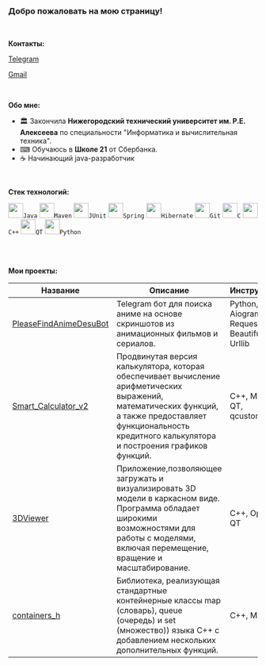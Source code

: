 ### Добро пожаловать на мою страницу!

<br />

**Контакты:**

[Telegram](https://t.me/utheryde)

[Gmail](listener.wireless@gmail.com)

<br />

**Обо мне:**


- 🏛 Закончила **Нижегородский технический университет им. Р.Е. Алексеева** по специальности "Информатика и вычислительная техника".
- ⌨ Обучаюсь в **Школе 21** от Сбербанка.
- ☕ Начинающий java-разработчик

<br />

**Стек технологий:**  

<code><img height="30" src="https://img.icons8.com/?size=96&id=13679&format=png">Java</code>
<code><img height="30" src="https://encrypted-tbn0.gstatic.com/images?q=tbn:ANd9GcRi-C5-izrsJeRUD_-WwfaDB11FCDhmjFwoP_UhaA0E9GJVDDxYW6yZ1VpVN32sYMmXAJY&usqp=CAU">Maven</code>
<code><img height="30" src="https://w7.pngwing.com/pngs/928/911/png-transparent-junit-software-testing-spring-framework-unit-testing-java-others-miscellaneous-text-trademark-thumbnail.png">JUnit</code>
<code><img height="30" src="https://w7.pngwing.com/pngs/713/936/png-transparent-spring-framework-representational-state-transfer-java-api-for-restful-web-services-microservices-others-text-trademark-logo-thumbnail.png">Spring</code>
<code><img height="30" src="https://play-lh.googleusercontent.com/Gwj_E5u_VCKXCM2JuedvsOnTN4REq_m68RKB6NQM5X4kT6mpHrqHP27uoRp6B7QX-3w=w240-h480-rw">Hibernate</code>
<code><img height="30" src="https://img.icons8.com/?size=128&id=46565&format=png">Git</code>
<code><img height="30" src="https://encrypted-tbn0.gstatic.com/images?q=tbn:ANd9GcQocmvJXn62ZNJMINjHiRjiR5nhlLhEE-zH4CEfcIWq8h8Y_9NAWBvH0gs9dA&s">C</code>
<code><img height="30" src="https://img.icons8.com/?size=96&id=40669&format=png">C++</code>
<code><img height="30" src="https://cdn.icon-icons.com/icons2/159/PNG/256/qtproject_qtcreator_qt_22392.png">QT</code>
<code><img height="30" src="https://encrypted-tbn0.gstatic.com/images?q=tbn:ANd9GcRPjbUQah3HBhT28PegjApvbdopnOut7fiHCmjrk_-Gdhg6Ic794Cbm_zdnJSG4mntX7c8&usqp=CAU">Python</code>

<br />
<br />

**Мои проекты:**


| Название | Описание | Инструменты |
| --- | --- | --- |
| [PleaseFindAnimeDesuBot](https://github.com/Vikrotia/PleaseFindAnimeDesuBot) | Telegram бот для поиска аниме на основе скриншотов из анимационных фильмов и сериалов. | Python, Aiogram, Requests, BeautifulSoup, Urllib|
| [Smart_Calculator_v2](https://github.com/Vikrotia/Smart_Calculator_v2) | Продвинутая версия калькулятора, которая обеспечивает вычисление арифметических выражений, математических функций, а также предоставляет функциональность кредитного калькулятора и построения графиков функций.| C++, Makefile, QT, qcustomplot |
| [3DViewer](https://github.com/Vikrotia/3DViewer) |Приложение,позволяющее загружать и визуализировать 3D модели в каркасном виде. Программа обладает широкими возможностями для работы с моделями, включая перемещение, вращение и масштабирование.| С++, OpenGL, QT |
| [containers_h](https://github.com/Vikrotia/containers_h) |Библиотека, реализующая стандартные контейнерные классы map (словарь), queue (очередь) и set (множество)) языка C++ с добавлением нескольких дополнительных функций.| С++, Makefile |


<br />
<br />


